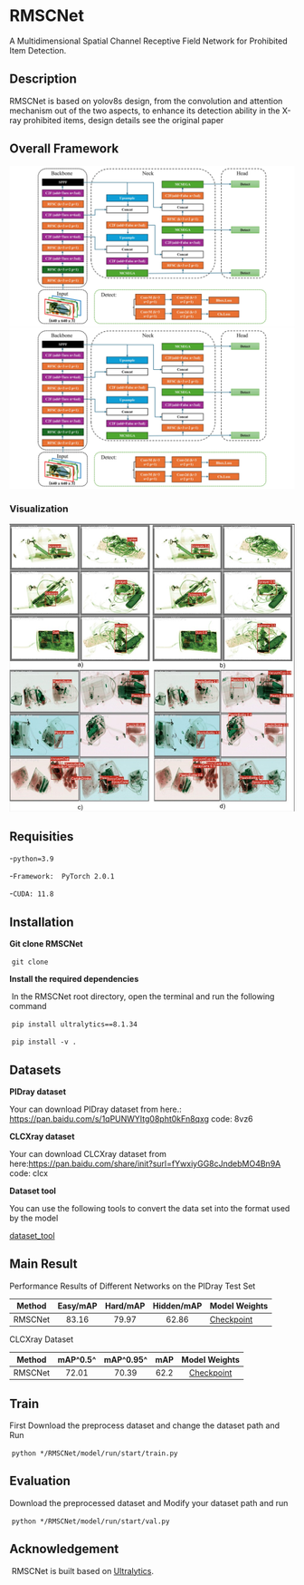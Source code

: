 # RMSCNet

 A Multidimensional Spatial Channel Receptive Field Network for Prohibited Item Detection.

## Description
RMSCNet is based on yolov8s design, from the convolution and attention mechanism out of the two aspects, to enhance its detection ability in the X-ray prohibited items, design details see the original paper

## Overall Framework

![](./resources/RMSCNet.jpg)![](./resources/RMSCNet.jpg)

### Visualization

![](./resources/Visualization.jpg)

## Requisities

-`python=3.9`

-`Framework:  PyTorch 2.0.1`

-`CUDA: 11.8`

## Installation

**Git clone RMSCNet**

​		`git clone `

**Install  the required dependencies**

​		In the RMSCNet root directory, open the terminal and run the following command

​		`pip install ultralytics==8.1.34`

​		`pip install -v .`

## **Datasets**

**PIDray dataset**

Your can download PIDray dataset from here.: https://pan.baidu.com/s/1qPUNWYItg08pht0kFn8qxg code: 8vz6

**CLCXray dataset**

Your can download  CLCXray dataset from here:https://pan.baidu.com/share/init?surl=fYwxiyGG8cJndebMO4Bn9A code: clcx

**Dataset tool**

You can use the following tools to convert the data set into the format used by the model

[dataset_tool](https://pan.baidu.com/s/1Mk2uKHFOKKEkWkGmy1mIcQ?pwd=c1zy)

## Main Result

Performance Results of Different Networks on the PIDray Test Set

| Method  | Easy/mAP | Hard/mAP | Hidden/mAP | Model Weights                                                |
| :-----: | :------: | :------: | :--------: | ------------------------------------------------------------ |
| RMSCNet |  83.16   |  79.97   |   62.86    | [Checkpoint](https://pan.baidu.com/s/1enYE-uwourwncz7dFeCN3g?pwd=jykz) |

CLCXray Dataset

| Method  | mAP^0.5^ | mAP^0.95^ | mAP  |                        Model Weights                         |
| :-----: | :------: | :-------: | :--: | :----------------------------------------------------------: |
| RMSCNet |  72.01   |   70.39   | 62.2 | [Checkpoint](https://pan.baidu.com/s/1m4Og0iiwahji-zBsBe5LYA?pwd=pkea) |

## Train

First Download the preprocess dataset and change the dataset path  and Run

​		`python */RMSCNet/model/run/start/train.py`

## Evaluation

Download the preprocessed dataset and Modify your dataset path and run

​		`python */RMSCNet/model/run/start/val.py`

## Acknowledgement

​	RMSCNet is built based on [Ultralytics](https://github.com/ultralytics/ultralytics/releases/tag/v8.3.20).

